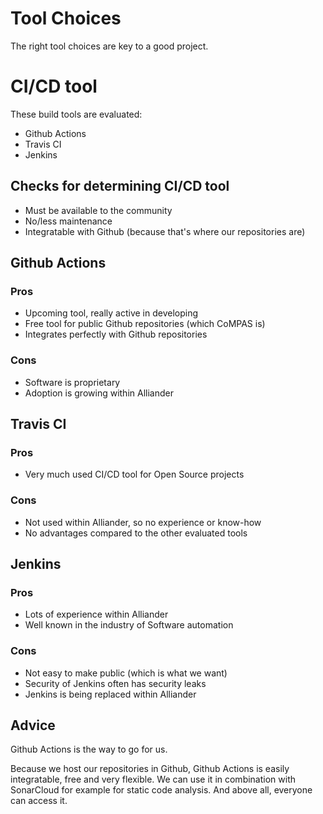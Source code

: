 # Tool Choices
The right tool choices are key to a good project.
# CI/CD tool
These build tools are evaluated:
- Github Actions
- Travis CI
- Jenkins

## Checks for determining CI/CD tool
- Must be available to the community
- No/less maintenance
- Integratable with Github (because that's where our repositories are)

## Github Actions
### Pros
- Upcoming tool, really active in developing
- Free tool for public Github repositories (which CoMPAS is)
- Integrates perfectly with Github repositories

### Cons
- Software is proprietary
- Adoption is growing within Alliander

## Travis CI
### Pros
- Very much used CI/CD tool for Open Source projects

### Cons
- Not used within Alliander, so no experience or know-how
- No advantages compared to the other evaluated tools

## Jenkins
### Pros
- Lots of experience within Alliander
- Well known in the industry of Software automation

### Cons
- Not easy to make public (which is what we want)
- Security of Jenkins often has security leaks
- Jenkins is being replaced within Alliander

## Advice
Github Actions is the way to go for us.

Because we host our repositories in Github, Github Actions is easily integratable, free and very flexible.
We can use it in combination with SonarCloud for example for static code analysis.
And above all, everyone can access it.